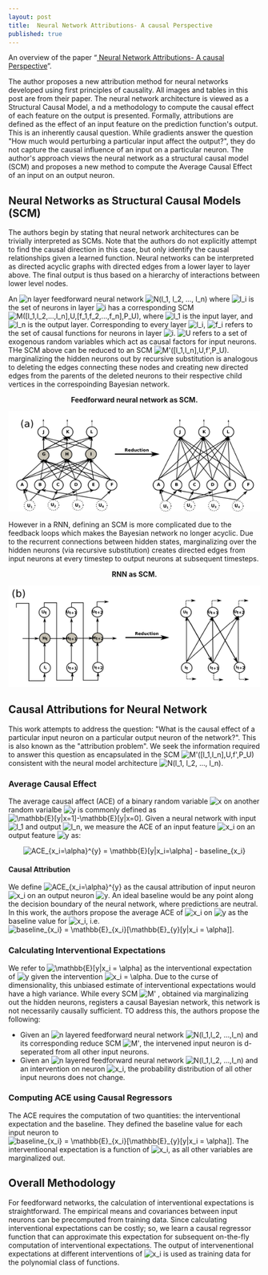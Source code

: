 ```yaml
---
layout: post
title:  Neural Network Attributions- A causal Perspective
published: true
---
```


An overview of the paper “[ Neural  Network Attributions- A causal Perspective](https://arxiv.org/pdf/1902.02302.pdf)”.
<!--break-->
The author proposes a new attribution method for neural networks developed using first principles of causality. All images and tables in this post are from their paper.
The neural network architecture is viewed as a Structural Causal Model, a nd a methodology to compute the causal effect of each feature on the output is presented. Formally, attributions are defined as the effect of an input feature on the prediction function's output. This is an inherently causal question. While gradients answer the question "How much would perturbing a particular input affect the output?", they do not capture the causal influence of an input on a particular neuron. The author's approach views the neural network as a structural causal model (SCM) and proposes a new method to compute the Average Causal Effect of an input on an output neuron.  

## Neural Networks as Structural Causal Models (SCM)

The authors begin by stating that neural network architectures can be trivially interpreted as SCMs. Note that the authors do not explicitly attempt to find the causal direction in this case, but only identify the causal relationships given a learned function. Neural networks can be interpreted as directed acyclic graphs with directed edges from a lower layer to layer above. The final output is thus based on a hierarchy of interactions between lower level nodes.

An <img src="https://latex.codecogs.com/svg.latex?n" title="n" /> layer feedforward neural network <img src="https://latex.codecogs.com/svg.latex?N(l_1,&space;l_2,&space;...,&space;l_n)" title="N(l_1, l_2, ..., l_n)" /> where <img src="https://latex.codecogs.com/svg.latex?l_i" title="l_i" /> is the set of neurons in layer <img src="https://latex.codecogs.com/svg.latex?i" title="i" /> has a corresponding SCM <img src="https://latex.codecogs.com/svg.latex?M([l_1,l_2,...,l_n],U,[f_1,f_2,...,f_n],P_U)" title="M([l_1,l_2,...,l_n],U,[f_1,f_2,...,f_n],P_U)" />, where <img src="https://latex.codecogs.com/svg.latex?l_1" title="l_1" /> is the input layer, and <img src="https://latex.codecogs.com/svg.latex?l_n" title="l_n" /> is the output layer. Corresponding to every layer <img src="https://latex.codecogs.com/svg.latex?l_i" title="l_i" />, <img src="https://latex.codecogs.com/svg.latex?f_i" title="f_i" /> refers to the set of causal functions for neurons in layer <img src="https://latex.codecogs.com/svg.latex?i" title="i" />. <img src="https://latex.codecogs.com/svg.latex?U" title="U" /> refers to a set of exogenous random variables which act as causal factors for input neurons. THe SCM above can be reduced to an SCM <img src="https://latex.codecogs.com/svg.latex?M'([l_1,l_n],U,f',P_U)" title="M'([l_1,l_n],U,f',P_U)" />. marginalizing the hidden neurons out by recursive substitution is analogous to deleting the edges connecting these nodes and creating new directed edges from the parents of the deleted neurons to their respective child vertices in the correspoinding Bayesian network.
<p align="center">
<b>Feedforward neural network as SCM.</b>
</p>
<p align="center">
<img src="https://raw.githubusercontent.com/ramnathkumar181/ramnathkumar181.github.io/master/assets/Papers/22/Figure-1.png?raw=true" alt="Figure 1"/>
</p>

However in a RNN, defining an SCM is more complicated due to the feedback loops which makes the Bayesian network no longer acyclic. Due to the recurrent connections between hidden states, marginalizing over the hidden neurons (via recursive substitution) creates directed edges from input neurons at every timestep to output neurons at subsequent timesteps.
<p align="center">
<b>RNN as SCM.</b>
</p>
<p align="center">
<img src="https://raw.githubusercontent.com/ramnathkumar181/ramnathkumar181.github.io/master/assets/Papers/22/Figure-2.png?raw=true" alt="Figure 2"/>
</p>

## Causal Attributions for Neural Network

This work attempts to address the question: "What is the causal effect of a particular input neuron on a particular output neuron of the network?". This is also known as the "attribution problem". We seek the information required to answer this question as encapsulated in the SCM <img src="https://latex.codecogs.com/svg.latex?M'([l_1,l_n],U,f',P_U)" title="M'([l_1,l_n],U,f',P_U)" /> consistent with the neural model architecture <img src="https://latex.codecogs.com/svg.latex?N(l_1,&space;l_2,&space;...,&space;l_n)" title="N(l_1, l_2, ..., l_n)" />.

### Average Causal Effect

The average causal affect (ACE) of a binary random variable <img src="https://latex.codecogs.com/svg.latex?x" title="x" /> on another random varialbe <img src="https://latex.codecogs.com/svg.latex?y" title="y" /> is commonly defined as <img src="https://latex.codecogs.com/svg.latex?\mathbb{E}[y|x=1]-\mathbb{E}[y|x=0]" title="\mathbb{E}[y|x=1]-\mathbb{E}[y|x=0]" />. Given a neural network with input <img src="https://latex.codecogs.com/svg.latex?l_1" title="l_1" /> and output <img src="https://latex.codecogs.com/svg.latex?l_n" title="l_n" />, we measure the ACE of an input feature <img src="https://latex.codecogs.com/svg.latex?x_i" title="x_i" /> on an output feature <img src="https://latex.codecogs.com/svg.latex?y" title="y" /> as:
<p align="center">
<img src="https://latex.codecogs.com/svg.latex?ACE_{x_i=\alpha}^{y}&space;=&space;\mathbb{E}[y|x_i=\alpha]&space;-&space;baseline_{x_i}" title="ACE_{x_i=\alpha}^{y} = \mathbb{E}[y|x_i=\alpha] - baseline_{x_i}" />
</p>

#### Causal Attribution
We define <img src="https://latex.codecogs.com/svg.latex?ACE_{x_i=\alpha}^{y}" title="ACE_{x_i=\alpha}^{y}" /> as the causal attribution of input neuron <img src="https://latex.codecogs.com/svg.latex?x_i" title="x_i" /> on an output neuron <img src="https://latex.codecogs.com/svg.latex?y" title="y" />. An ideal baseline would be any point along the decision boundary of the neural network, where predictions are neutral. In this work, the authors propose the average ACE of <img src="https://latex.codecogs.com/svg.latex?x_i" title="x_i" /> on <img src="https://latex.codecogs.com/svg.latex?y" title="y" /> as the baseline value for <img src="https://latex.codecogs.com/svg.latex?x_i" title="x_i" />, i.e. <img src="https://latex.codecogs.com/svg.latex?baseline_{x_i}&space;=&space;\mathbb{E}_{x_i}[\mathbb{E}_{y}[y|x_i&space;=&space;\alpha]]" title="baseline_{x_i} = \mathbb{E}_{x_i}[\mathbb{E}_{y}[y|x_i = \alpha]]" />.

### Calculating Interventional Expectations

We refer to <img src="https://latex.codecogs.com/svg.latex?\mathbb{E}[y|x_i&space;=&space;\alpha]" title="\mathbb{E}[y|x_i = \alpha]" /> as the interventional expectation of <img src="https://latex.codecogs.com/svg.latex?y" title="y" /> given the intervention <img src="https://latex.codecogs.com/svg.latex?x_i&space;=&space;\alpha" title="x_i = \alpha" />. Due to the curse of dimensionality, this unbiased estimate of interventional expectations would have a high variance.
While every SCM <img src="https://latex.codecogs.com/svg.latex?M'" title="M'" /> , obtained via marginalizing out the hidden neurons, registers a causal Bayesian network, this network is not necessarily causally sufficient. TO address this, the authors propose the following:
* Given an <img src="https://latex.codecogs.com/svg.latex?n" title="n" /> layered feedforward neural network <img src="https://latex.codecogs.com/svg.latex?N(l_1,l_2,&space;...,l_n)" title="N(l_1,l_2, ...,l_n)" /> and its corresponding reduce SCM <img src="https://latex.codecogs.com/svg.latex?M'" title="M'" />, the intervened input neuron is d-seperated from all other input neurons.
* Given an <img src="https://latex.codecogs.com/svg.latex?n" title="n" /> layered feedforward neural network <img src="https://latex.codecogs.com/svg.latex?N(l_1,l_2,&space;...,l_n)" title="N(l_1,l_2, ...,l_n)" /> and an intervention on neuron <img src="https://latex.codecogs.com/svg.latex?x_i" title="x_i" />, the probability distribution of all other input neurons does not change.

### Computing ACE using Causal Regressors

The ACE requires the computation of two quantities: the interventional expectation and the baseline. They defined the baseline value for each input neuron to <img src="https://latex.codecogs.com/svg.latex?baseline_{x_i}&space;=&space;\mathbb{E}_{x_i}[\mathbb{E}_{y}[y|x_i&space;=&space;\alpha]]" title="baseline_{x_i} = \mathbb{E}_{x_i}[\mathbb{E}_{y}[y|x_i = \alpha]]" />. The interventioonal expectation is a function of <img src="https://latex.codecogs.com/svg.latex?x_i" title="x_i" />, as all other variables are marginalized out.

## Overall Methodology

For feedforward networks, the calculation of interventional expectations is straightforward. The empirical means and covariances between input neurons can be precomputed from training data.
Since calculating interventional expectations can be costly; so, we learn a causal regressor function that can approximate this expectation for subsequent on-the-fly computation of interventional expectations. The output of intervenentional expectations at different interventions of <img src="https://latex.codecogs.com/svg.latex?x_i" title="x_i" /> is used as training data for the polynomial class of functions.
